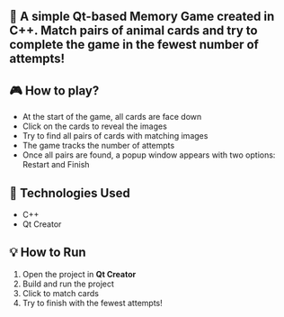 ## 🧠 A simple Qt-based Memory Game created in C++. Match pairs of animal cards and try to complete the game in the fewest number of attempts!

## 🎮 How to play?
- At the start of the game, all cards are face down
- Click on the cards to reveal the images
- Try to find all pairs of cards with matching images
- The game tracks the number of attempts
- Once all pairs are found, a popup window appears with two options: Restart and Finish

## 🚀 Technologies Used
- C++
- Qt Creator

## 💡 How to Run
1. Open the project in **Qt Creator**
2. Build and run the project
3. Click to match cards
4. Try to finish with the fewest attempts!

